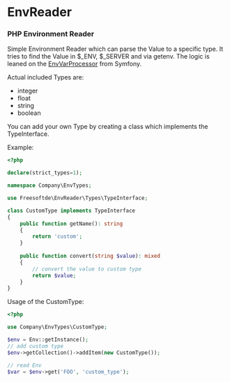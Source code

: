 # EnvReader
### PHP Environment Reader

Simple Environment Reader which can parse the Value to a specific type. It tries to find the Value in $_ENV, $_SERVER and via getenv. The logic is leaned on the [EnvVarProcessor](https://github.com/symfony/symfony/blob/6.2/src/Symfony/Component/DependencyInjection/EnvVarProcessor.php) from Symfony.

Actual included Types are:

- integer
- float
- string
- boolean

You can add your own Type by creating a class which implements the TypeInterface.

Example:
```php
<?php

declare(strict_types=1);

namespace Company\EnvTypes;

use Freesoftde\EnvReader\Types\TypeInterface;

class CustomType implements TypeInterface
{
    public function getName(): string
    {
        return 'custom';
    }
    
    public function convert(string $value): mixed
    {
        // convert the value to custom type
        return $value;
    }
}
```

Usage of the CustomType:

```php
<?php

use Company\EnvTypes\CustomType;

$env = Env::getInstance();
// add custom type
$env->getCollection()->addItem(new CustomType());

// read Env
$var = $env->get('FOO', 'custom_type');

```